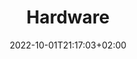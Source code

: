 ---
title: "Hardware"
description: "Your hardware is not working? Here's how to fix it!"
lead: "Your hardware is not working? Here's how to fix it!"
date: 2022-10-01T21:17:03+02:00
lastmod: 2022-10-01T21:17:03+02:00
draft: false
images: []
---